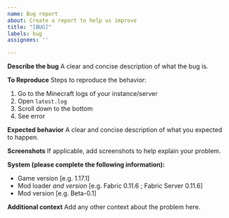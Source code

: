 ```yaml
---
name: Bug report
about: Create a report to help us improve
title: "[BUG]"
labels: bug
assignees: ''

---
```


**Describe the bug**
A clear and concise description of what the bug is.

**To Reproduce**
Steps to reproduce the behavior:
1. Go to the Minecraft logs of your instance/server
2. Open `latest.log`
3. Scroll down to the bottom
4. See error

**Expected behavior**
A clear and concise description of what you expected to happen.

**Screenshots**
If applicable, add screenshots to help explain your problem.

**System (please complete the following information):**
 - Game version [e.g. 1.17.1]
 - Mod loader _and version_ [e.g. Fabric 0.11.6 ; Fabric Server 0.11.6]
 - Mod version [e.g. Beta-0.1]

**Additional context**
Add any other context about the problem here.
